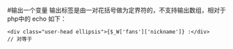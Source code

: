 #输出一个变量
输出标签是由一对花括号做为定界符的，不支持输出数组，相对于php中的 echo 如下：
```
<div class="user-head ellipsis">{$_W['fans']['nickname']} :</div>
// 对等于

```
